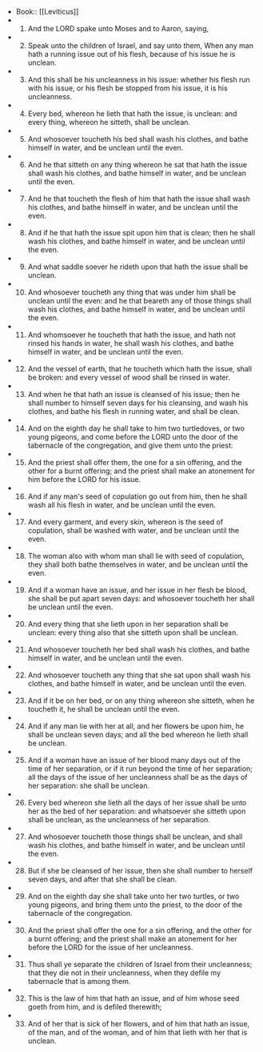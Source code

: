 - Book:: [[Leviticus]]
- 1. And the LORD spake unto Moses and to Aaron, saying,
- 2. Speak unto the children of Israel, and say unto them, When any man hath a running issue out of his flesh, because of his issue he is unclean.
- 3. And this shall be his uncleanness in his issue: whether his flesh run with his issue, or his flesh be stopped from his issue, it is his uncleanness.
- 4. Every bed, whereon he lieth that hath the issue, is unclean: and every thing, whereon he sitteth, shall be unclean.
- 5. And whosoever toucheth his bed shall wash his clothes, and bathe himself in water, and be unclean until the even.
- 6. And he that sitteth on any thing whereon he sat that hath the issue shall wash his clothes, and bathe himself in water, and be unclean until the even.
- 7. And he that toucheth the flesh of him that hath the issue shall wash his clothes, and bathe himself in water, and be unclean until the even.
- 8. And if he that hath the issue spit upon him that is clean; then he shall wash his clothes, and bathe himself in water, and be unclean until the even.
- 9. And what saddle soever he rideth upon that hath the issue shall be unclean.
- 10. And whosoever toucheth any thing that was under him shall be unclean until the even: and he that beareth any of those things shall wash his clothes, and bathe himself in water, and be unclean until the even.
- 11. And whomsoever he toucheth that hath the issue, and hath not rinsed his hands in water, he shall wash his clothes, and bathe himself in water, and be unclean until the even.
- 12. And the vessel of earth, that he toucheth which hath the issue, shall be broken: and every vessel of wood shall be rinsed in water.
- 13. And when he that hath an issue is cleansed of his issue; then he shall number to himself seven days for his cleansing, and wash his clothes, and bathe his flesh in running water, and shall be clean.
- 14. And on the eighth day he shall take to him two turtledoves, or two young pigeons, and come before the LORD unto the door of the tabernacle of the congregation, and give them unto the priest:
- 15. And the priest shall offer them, the one for a sin offering, and the other for a burnt offering; and the priest shall make an atonement for him before the LORD for his issue.
- 16. And if any man's seed of copulation go out from him, then he shall wash all his flesh in water, and be unclean until the even.
- 17. And every garment, and every skin, whereon is the seed of copulation, shall be washed with water, and be unclean until the even.
- 18. The woman also with whom man shall lie with seed of copulation, they shall both bathe themselves in water, and be unclean until the even.
- 19. And if a woman have an issue, and her issue in her flesh be blood, she shall be put apart seven days: and whosoever toucheth her shall be unclean until the even.
- 20. And every thing that she lieth upon in her separation shall be unclean: every thing also that she sitteth upon shall be unclean.
- 21. And whosoever toucheth her bed shall wash his clothes, and bathe himself in water, and be unclean until the even.
- 22. And whosoever toucheth any thing that she sat upon shall wash his clothes, and bathe himself in water, and be unclean until the even.
- 23. And if it be on her bed, or on any thing whereon she sitteth, when he toucheth it, he shall be unclean until the even.
- 24. And if any man lie with her at all, and her flowers be upon him, he shall be unclean seven days; and all the bed whereon he lieth shall be unclean.
- 25. And if a woman have an issue of her blood many days out of the time of her separation, or if it run beyond the time of her separation; all the days of the issue of her uncleanness shall be as the days of her separation: she shall be unclean.
- 26. Every bed whereon she lieth all the days of her issue shall be unto her as the bed of her separation: and whatsoever she sitteth upon shall be unclean, as the uncleanness of her separation.
- 27. And whosoever toucheth those things shall be unclean, and shall wash his clothes, and bathe himself in water, and be unclean until the even.
- 28. But if she be cleansed of her issue, then she shall number to herself seven days, and after that she shall be clean.
- 29. And on the eighth day she shall take unto her two turtles, or two young pigeons, and bring them unto the priest, to the door of the tabernacle of the congregation.
- 30. And the priest shall offer the one for a sin offering, and the other for a burnt offering; and the priest shall make an atonement for her before the LORD for the issue of her uncleanness.
- 31. Thus shall ye separate the children of Israel from their uncleanness; that they die not in their uncleanness, when they defile my tabernacle that is among them.
- 32. This is the law of him that hath an issue, and of him whose seed goeth from him, and is defiled therewith;
- 33. And of her that is sick of her flowers, and of him that hath an issue, of the man, and of the woman, and of him that lieth with her that is unclean.
